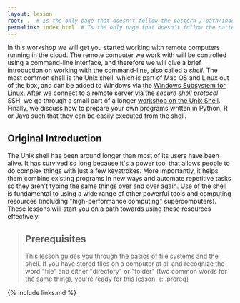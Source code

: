 ```yaml
---
layout: lesson
root: .  # Is the only page that doesn't follow the pattern /:path/index.html
permalink: index.html  # Is the only page that doesn't follow the pattern /:path/index.html
---
```


In this workshop we will get you started working with remote computers running in the cloud.
The remote computer we work with will be controlled using a command-line interface, and
therefore we will give a brief introduction on working with the command-line, also called
a *shell*. The most common shell is the Unix shell, which is part of Mac OS and Linux out
of the box, and can be added to Windows via the [Windows Subsystem for Linux](https://docs.microsoft.com/en-us/windows/wsl/).
After we connect to a remote server via the *secure shell protocol* SSH, we go through a
small part of a longer [workshop on the Unix Shell](http://swcarpentry.github.io/shell-novice/).
Finally, we discuss how to prepare your own programs written in Python, R or Java such that they
can be easily executed from the shell.

## Original Introduction

The Unix shell has been around longer than most of its users have been alive.
It has survived so long because it's a power tool
that allows people to do complex things with just a few keystrokes.
More importantly,
it helps them combine existing programs in new ways
and automate repetitive tasks
so they aren't typing the same things over and over again.
Use of the shell is fundamental to using a wide range of other powerful tools
and computing resources (including "high-performance computing" supercomputers).
These lessons will start you on a path towards using these resources effectively.


> ## Prerequisites
>
> This lesson guides you through the basics of file systems and the
> shell.  If you have stored files on a computer at all and recognize
> the word "file" and either "directory" or "folder" (two common words
> for the same thing), you're ready for this lesson.
{: .prereq}

{% include links.md %}
